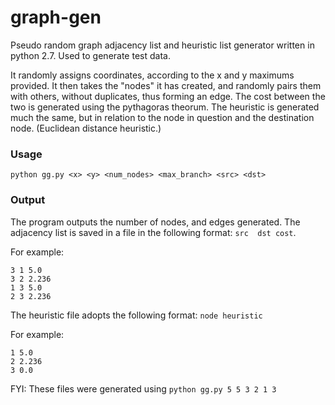 # graph-gen
Pseudo random graph adjacency list and heuristic list generator written in python 2.7. Used to generate test data.

It randomly assigns coordinates, according to the x and y maximums provided.
It then takes the "nodes" it has created, and randomly pairs them with others, without duplicates, thus forming an edge.
The cost between the two is generated using the pythagoras theorum.
The heuristic is generated much the same, but in relation to the node in question and the destination node. (Euclidean distance heuristic.)

### Usage

~~~
python gg.py <x> <y> <num_nodes> <max_branch> <src> <dst>
~~~

### Output

The program outputs the number of nodes, and edges generated.
The adjacency list is saved in a file in the following format: `src  dst cost`.

For example:

~~~
3 1 5.0
3 2 2.236
1 3 5.0
2 3 2.236
~~~

The heuristic file adopts the following format: `node heuristic`

For example:

~~~
1 5.0
2 2.236
3 0.0
~~~

FYI: These files were generated using `python gg.py 5 5 3 2 1 3`